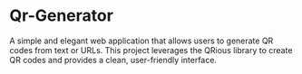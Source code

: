 # Qr-Generator
A simple and elegant web application that allows users to generate QR codes from text or URLs. This project leverages the QRious library to create QR codes and provides a clean, user-friendly interface.
